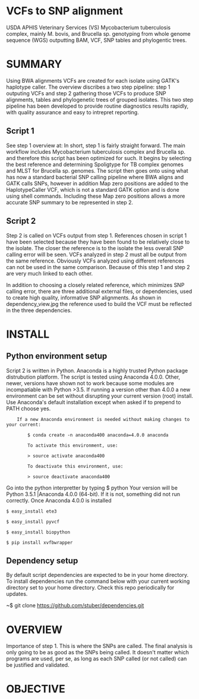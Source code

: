 VCFs to SNP alignment
=====================

USDA APHIS Veterinary Services (VS) Mycobacterium tuberculosis complex, mainly M. bovis, and Brucella sp. genotyping from whole genome sequence (WGS) outputting BAM, VCF, SNP tables and phylogentic trees. 

SUMMARY
========

Using BWA alignments VCFs are created for each isolate using GATK's haplotype caller.  The overview discribes a two step pipeline: step 1 outputing VCFs and step 2 gathering those VCFs to produce SNP alignments, tables and phylogenetic trees of grouped isolates.  This two step pipeline has been developed to provide routine diagnostics results rapidly, with quality assurance and easy to intrepret reporting.

## Script 1
See step 1 overview at:
In short, step 1 is fairly straight forward.  The main workflow includes Mycobacterium tuberculosis complex and Brucella sp. and therefore this script has been optimized for such.  It begins by selecting the best reference and determining Spoligtype for TB complex genomes and MLST for Brucella sp. genomes.  The script then goes onto using what has now a standard bacterial SNP calling pipeline where BWA aligns and GATK calls SNPs, however in addition Map zero positions are added to the HaplotypeCaller VCF, which is not a standard GATK option and is  done using shell commands.  Including these Map zero positions allows a more accurate SNP summary to be represented in step 2.

## Script 2
Step 2 is called on VCFs output from step 1.  References chosen in script 1 have been selected because they have been found to be relatively close to the isolate.  The closer the reference is to the isolate the less overall SNP calling error will be seen.  VCFs analyzed in step 2 must all be output from the same reference.  Obviously VCFs analyzed using different references can not be used in the same comparison.  Because of this step 1 and step 2 are very much linked to each other.

In addition to choosing a closely related reference, which minimizes SNP calling error, there are three additional external files, or dependencies, used to create high quality, informative SNP alignments.  As shown in dependency_view.jpg the reference used to build the VCF must be reflected in the three dependencies.

INSTALL
=======

## Python environment setup
Script 2 is written in Python.  Anaconda is a highly trusted Python package distrubution platform.  The script is tested using Anaconda 4.0.0.  Other, newer, versions have shown not to work because some modules are incompatiable with Python >3.5.  If running a version other than 4.0.0 a new environment can be set without disrupting your current version (root) install.  Use Anaconda's default installation except when asked if to prepend to PATH choose yes.

        If a new Anaconda environment is needed without making changes to your current:
        
            $ conda create -n anaconda400 anaconda=4.0.0 anaconda
            
            To activate this environment, use:
            
            > source activate anaconda400
            
            To deactivate this environment, use:
            
            > source deactivate anaconda400
            

Go into the python interpretter by typing $ python
Your version will be Python 3.5.1 |Anaconda 4.0.0 (64-bit).  If it is not, something did not run correctly.
Once Anaconda 4.0.0 is installed

    $ easy_install ete3 
    
    $ easy_install pyvcf 
    
    $ easy_install biopython
    
    $ pip install xvfbwrapper
    

## Dependency setup
By default script dependencies are expected to be in your home directory.  To install dependencies run the command below with your current working directory set to your home directory.  Check this repo periodically for updates.

~$ git clone https://github.com/stuber/dependencies.git

OVERVIEW
========

Importance of step 1.  This is where the SNPs are called.  The final analysis is only going to be as good as the SNPs being called.  It doesn't matter which programs are used, per se, as long as each SNP called (or not called) can be justified and validated.

OBJECTIVE
==========

